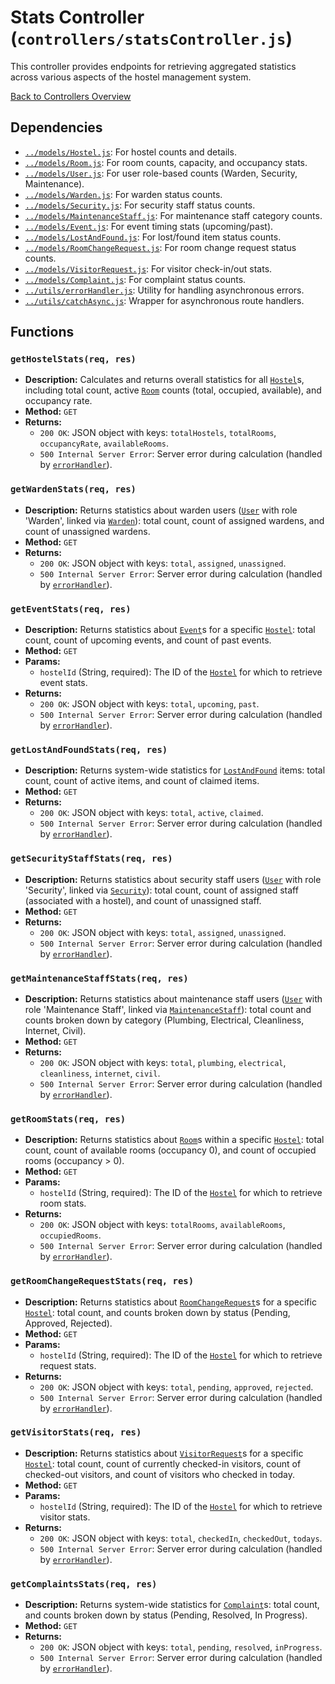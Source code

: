 # Stats Controller (`controllers/statsController.js`)

This controller provides endpoints for retrieving aggregated statistics across various aspects of the hostel management system.

[Back to Controllers Overview](README.md)

## Dependencies

- [`../models/Hostel.js`](../models/Hostel.md): For hostel counts and details.
- [`../models/Room.js`](../models/Room.md): For room counts, capacity, and occupancy stats.
- [`../models/User.js`](../models/User.md): For user role-based counts (Warden, Security, Maintenance).
- [`../models/Warden.js`](../models/Warden.md): For warden status counts.
- [`../models/Security.js`](../models/Security.md): For security staff status counts.
- [`../models/MaintenanceStaff.js`](../models/MaintenanceStaff.md): For maintenance staff category counts.
- [`../models/Event.js`](../models/Event.md): For event timing stats (upcoming/past).
- [`../models/LostAndFound.js`](../models/LostAndFound.md): For lost/found item status counts.
- [`../models/RoomChangeRequest.js`](../models/RoomChangeRequest.md): For room change request status counts.
- [`../models/VisitorRequest.js`](../models/VisitorRequest.md): For visitor check-in/out stats.
- [`../models/Complaint.js`](../models/Complaint.md): For complaint status counts.
- [`../utils/errorHandler.js`](../utils/errorHandler.md): Utility for handling asynchronous errors.
- [`../utils/catchAsync.js`](../utils/catchAsync.md): Wrapper for asynchronous route handlers.

## Functions

### `getHostelStats(req, res)`

- **Description:** Calculates and returns overall statistics for all [`Hostel`](../models/Hostel.md)s, including total count, active [`Room`](../models/Room.md) counts (total, occupied, available), and occupancy rate.
- **Method:** `GET`
- **Returns:**
  - `200 OK`: JSON object with keys: `totalHostels`, `totalRooms`, `occupancyRate`, `availableRooms`.
  - `500 Internal Server Error`: Server error during calculation (handled by [`errorHandler`](../utils/errorHandler.md)).

### `getWardenStats(req, res)`

- **Description:** Returns statistics about warden users ([`User`](../models/User.md) with role 'Warden', linked via [`Warden`](../models/Warden.md)): total count, count of assigned wardens, and count of unassigned wardens.
- **Method:** `GET`
- **Returns:**
  - `200 OK`: JSON object with keys: `total`, `assigned`, `unassigned`.
  - `500 Internal Server Error`: Server error during calculation (handled by [`errorHandler`](../utils/errorHandler.md)).

### `getEventStats(req, res)`

- **Description:** Returns statistics about [`Event`](../models/Event.md)s for a specific [`Hostel`](../models/Hostel.md): total count, count of upcoming events, and count of past events.
- **Method:** `GET`
- **Params:**
  - `hostelId` (String, required): The ID of the [`Hostel`](../models/Hostel.md) for which to retrieve event stats.
- **Returns:**
  - `200 OK`: JSON object with keys: `total`, `upcoming`, `past`.
  - `500 Internal Server Error`: Server error during calculation (handled by [`errorHandler`](../utils/errorHandler.md)).

### `getLostAndFoundStats(req, res)`

- **Description:** Returns system-wide statistics for [`LostAndFound`](../models/LostAndFound.md) items: total count, count of active items, and count of claimed items.
- **Method:** `GET`
- **Returns:**
  - `200 OK`: JSON object with keys: `total`, `active`, `claimed`.
  - `500 Internal Server Error`: Server error during calculation (handled by [`errorHandler`](../utils/errorHandler.md)).

### `getSecurityStaffStats(req, res)`

- **Description:** Returns statistics about security staff users ([`User`](../models/User.md) with role 'Security', linked via [`Security`](../models/Security.md)): total count, count of assigned staff (associated with a hostel), and count of unassigned staff.
- **Method:** `GET`
- **Returns:**
  - `200 OK`: JSON object with keys: `total`, `assigned`, `unassigned`.
  - `500 Internal Server Error`: Server error during calculation (handled by [`errorHandler`](../utils/errorHandler.md)).

### `getMaintenanceStaffStats(req, res)`

- **Description:** Returns statistics about maintenance staff users ([`User`](../models/User.md) with role 'Maintenance Staff', linked via [`MaintenanceStaff`](../models/MaintenanceStaff.md)): total count and counts broken down by category (Plumbing, Electrical, Cleanliness, Internet, Civil).
- **Method:** `GET`
- **Returns:**
  - `200 OK`: JSON object with keys: `total`, `plumbing`, `electrical`, `cleanliness`, `internet`, `civil`.
  - `500 Internal Server Error`: Server error during calculation (handled by [`errorHandler`](../utils/errorHandler.md)).

### `getRoomStats(req, res)`

- **Description:** Returns statistics about [`Room`](../models/Room.md)s within a specific [`Hostel`](../models/Hostel.md): total count, count of available rooms (occupancy 0), and count of occupied rooms (occupancy > 0).
- **Method:** `GET`
- **Params:**
  - `hostelId` (String, required): The ID of the [`Hostel`](../models/Hostel.md) for which to retrieve room stats.
- **Returns:**
  - `200 OK`: JSON object with keys: `totalRooms`, `availableRooms`, `occupiedRooms`.
  - `500 Internal Server Error`: Server error during calculation (handled by [`errorHandler`](../utils/errorHandler.md)).

### `getRoomChangeRequestStats(req, res)`

- **Description:** Returns statistics about [`RoomChangeRequest`](../models/RoomChangeRequest.md)s for a specific [`Hostel`](../models/Hostel.md): total count, and counts broken down by status (Pending, Approved, Rejected).
- **Method:** `GET`
- **Params:**
  - `hostelId` (String, required): The ID of the [`Hostel`](../models/Hostel.md) for which to retrieve request stats.
- **Returns:**
  - `200 OK`: JSON object with keys: `total`, `pending`, `approved`, `rejected`.
  - `500 Internal Server Error`: Server error during calculation (handled by [`errorHandler`](../utils/errorHandler.md)).

### `getVisitorStats(req, res)`

- **Description:** Returns statistics about [`VisitorRequest`](../models/VisitorRequest.md)s for a specific [`Hostel`](../models/Hostel.md): total count, count of currently checked-in visitors, count of checked-out visitors, and count of visitors who checked in today.
- **Method:** `GET`
- **Params:**
  - `hostelId` (String, required): The ID of the [`Hostel`](../models/Hostel.md) for which to retrieve visitor stats.
- **Returns:**
  - `200 OK`: JSON object with keys: `total`, `checkedIn`, `checkedOut`, `todays`.
  - `500 Internal Server Error`: Server error during calculation (handled by [`errorHandler`](../utils/errorHandler.md)).

### `getComplaintsStats(req, res)`

- **Description:** Returns system-wide statistics for [`Complaint`](../models/Complaint.md)s: total count, and counts broken down by status (Pending, Resolved, In Progress).
- **Method:** `GET`
- **Returns:**
  - `200 OK`: JSON object with keys: `total`, `pending`, `resolved`, `inProgress`.
  - `500 Internal Server Error`: Server error during calculation (handled by [`errorHandler`](../utils/errorHandler.md)).

